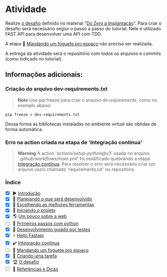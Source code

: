 # Atividade

Realize [o desafio](https://cassiobotaro.dev/do_zero_a_implantacao/desafio/) definido no material "[Do Zero a Implantação](https://cassiobotaro.dev/do_zero_a_implantacao)". Para criar o desafio será necessário segiur o passo a passo do tutorial. Nele é utilizado FAST API para desenvolver uma API com TDD. 

A etapa 🚀 [Mandando um foguete pro espaço](https://cassiobotaro.dev/do_zero_a_implantacao/deploy/) não precisa ser realizada.

A entrega da atividade será o repositório com todos os arquivos e commits (como indicado no tutorial). 

## Informações adicionais: 

### Criação do arquivo dev-requirements.txt
> **Note**
> Use pip freeze para criar o arquivo de _requirements_, como no exemplo abaixo:

```
pip freeze > dev-requirements.txt
```
Dessa forma as bibliotecas instaladas no ambiente virtual são obtidas de forma automática. 

### Erro na action criada na etapa de 'Integração contínua'
> **Warning**
>  A action '_actions/setup-python@v3_' usada no arquivo '_.github/workflows/main.yml_' foi modificado quebrando a etapa [Integração contínua](https://cassiobotaro.dev/do_zero_a_implantacao/integracao/). Para resolver o erro será necessário criar um arquivo vazio chamado 'requirements.txt' no repositório. 


### Índice

- [x] ▶️ [Introdução](https://cassiobotaro.dev/do_zero_a_implantacao/)
- [x] 💭 [Planejando o que será desenvolvido](https://cassiobotaro.dev/do_zero_a_implantacao/planejando/)
- [x] 🔨 [Escolhendo as melhores ferramentas](https://cassiobotaro.dev/do_zero_a_implantacao/ferramentas/)
- [x] 📖 [Iniciando o projeto](https://cassiobotaro.dev/do_zero_a_implantacao/projeto/)
- [x] 🌎 [Um pouco sobre a web](https://cassiobotaro.dev/do_zero_a_implantacao/web/)
- [ ] 🐍 [Primeiros passos com python](https://cassiobotaro.dev/do_zero_a_implantacao/python/)
- [x] 🐐 [Desenvolvimento guiado por testes](https://cassiobotaro.dev/do_zero_a_implantacao/testes/)
- [x] ⚡️ [Hello Fastapi](https://cassiobotaro.dev/do_zero_a_implantacao/hello_fastapi/)
- [x] ✔️ [Integração contínua](https://cassiobotaro.dev/do_zero_a_implantacao/integracao/)
- [ ] 🚀 [Mandando um foguete pro espaço](https://cassiobotaro.dev/do_zero_a_implantacao/deploy/)
- [x] 📝 [Criando uma tarefa](https://cassiobotaro.dev/do_zero_a_implantacao/criar/)
- [x] 🏆 [O desafio](https://cassiobotaro.dev/do_zero_a_implantacao/desafio/)
- [ ] 📑 [Referências e Dicas](https://cassiobotaro.dev/do_zero_a_implantacao/referencias/)
